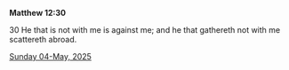 **Matthew 12:30**

30 He that is not with me is against me; and he that gathereth not with me scattereth abroad.

[Sunday 04-May, 2025](https://getbible.net/kjv/Matthew/12/30)
